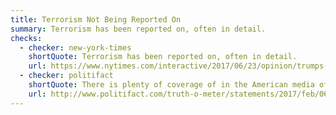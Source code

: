```yaml
---
title: Terrorism Not Being Reported On
summary: Terrorism has been reported on, often in detail.
checks:
  - checker: new-york-times
    shortQuote: Terrorism has been reported on, often in detail.
    url: https://www.nytimes.com/interactive/2017/06/23/opinion/trumps-lies.html
  - checker: politifact
    shortQuote: There is plenty of coverage of in the American media of terrorist attacks.
    url: http://www.politifact.com/truth-o-meter/statements/2017/feb/06/donald-trump/donald-trump-wrong-media-not-reporting-terrorism-a/
---
```

